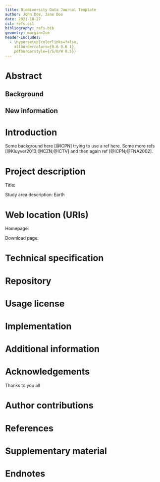 ```yaml
---
title: Biodiversity Data Journal Template
author: John Doe, Jane Doe
date: 2021-10-27
csl: refs.csl
bibliography: refs.bib
geometry: margin=2cm
header-includes:
  - \hypersetup{colorlinks=false,
    allbordercolors={0.6 0.6 1},
    pdfborderstyle={/S/U/W 0.5}}
---
```


# Abstract

## Background

## New information

# Introduction

Some background here  [@ICPN] trying to use a ref here. Some more refs
[@Kluyver2013;@ICZN;@ICTV] and then again ref [@ICPN;@FNA2002].

# Project description

Title:

Study area description: Earth


# Web location (URIs)

Homepage:

Download page:

# Technical specification

# Repository

# Usage license

# Implementation

# Additional information

# Acknowledgements

Thanks to you all

# Author contributions

# References

# Supplementary material

# Endnotes


